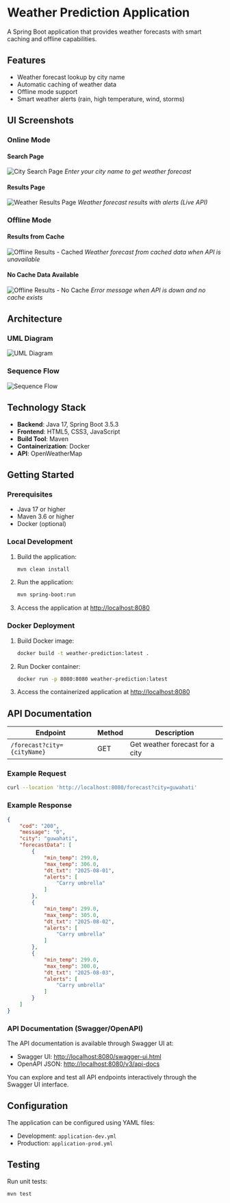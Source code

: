 # Weather Prediction Application

A Spring Boot application that provides weather forecasts with smart caching and offline capabilities.

## Features

- Weather forecast lookup by city name
- Automatic caching of weather data
- Offline mode support
- Smart weather alerts (rain, high temperature, wind, storms)

## UI Screenshots

### Online Mode
#### Search Page
![City Search Page](./docs/UI_PAGE_1.png)
*Enter your city name to get weather forecast*

#### Results Page
![Weather Results Page](./docs/UI_PAGE_2.png)
*Weather forecast results with alerts (Live API)*

### Offline Mode
#### Results from Cache
![Offline Results - Cached](./docs/UI_PAGE_OFFLINE_CACHED.png)
*Weather forecast from cached data when API is unavailable*

#### No Cache Data Available
![Offline Results - No Cache](./docs/UI_PAGE_OFFLINE_NO_CACHE.png)
*Error message when API is down and no cache exists*

## Architecture

### UML  Diagram
![UML Diagram](./docs/uml.png)

### Sequence Flow
![Sequence Flow](./docs/sequence.png)

## Technology Stack

- **Backend**: Java 17, Spring Boot 3.5.3
- **Frontend**: HTML5, CSS3, JavaScript
- **Build Tool**: Maven
- **Containerization**: Docker
- **API**: OpenWeatherMap

## Getting Started

### Prerequisites

- Java 17 or higher
- Maven 3.6 or higher
- Docker (optional)

### Local Development

1. Build the application:

    ```bash
    mvn clean install
    ```

2. Run the application:

    ```bash
    mvn spring-boot:run
    ```

3. Access the application at [http://localhost:8080](http://localhost:8080)

### Docker Deployment

1. Build Docker image:

    ```bash
    docker build -t weather-prediction:latest .
    ```

2. Run Docker container:

    ```bash
    docker run -p 8080:8080 weather-prediction:latest
    ```

3. Access the containerized application at [http://localhost:8080](http://localhost:8080)

## API Documentation

| Endpoint                   | Method | Description                     |
|----------------------------|--------|---------------------------------|
| `/forecast?city={cityName}` | GET    | Get weather forecast for a city |

### Example Request

```bash
curl --location 'http://localhost:8080/forecast?city=guwahati'
```

### Example Response

```json
{
    "cod": "200",
    "message": "0",
    "city": "guwahati",
    "forecastData": [
        {
            "min_temp": 299.0,
            "max_temp": 306.0,
            "dt_txt": "2025-08-01",
            "alerts": [
                "Carry umbrella"
            ]
        },
        {
            "min_temp": 299.0,
            "max_temp": 305.0,
            "dt_txt": "2025-08-02",
            "alerts": [
                "Carry umbrella"
            ]
        },
        {
            "min_temp": 299.0,
            "max_temp": 300.0,
            "dt_txt": "2025-08-03",
            "alerts": [
                "Carry umbrella"
            ]
        }
    ]
}
```

### API Documentation (Swagger/OpenAPI)

The API documentation is available through Swagger UI at:
- Swagger UI: [http://localhost:8080/swagger-ui.html](http://localhost:8080/swagger-ui.html)
- OpenAPI JSON: [http://localhost:8080/v3/api-docs](http://localhost:8080/v3/api-docs)

You can explore and test all API endpoints interactively through the Swagger UI interface.

## Configuration

The application can be configured using YAML files:

- Development: `application-dev.yml`
- Production: `application-prod.yml`

## Testing

Run unit tests:

```bash
mvn test
```
